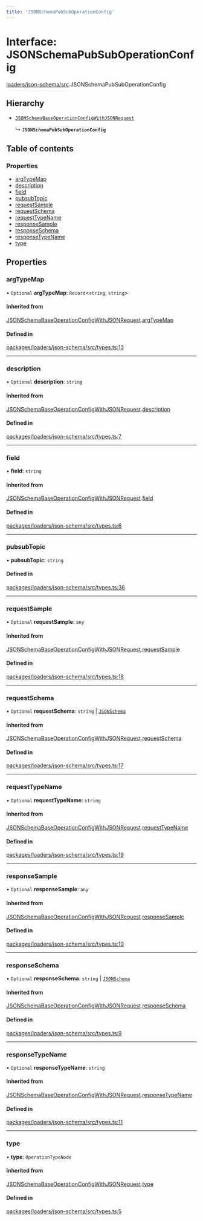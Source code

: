 ```yaml
---
title: 'JSONSchemaPubSubOperationConfig'
---
```


# Interface: JSONSchemaPubSubOperationConfig

[loaders/json-schema/src](../modules/loaders_json_schema_src).JSONSchemaPubSubOperationConfig

## Hierarchy

- [`JSONSchemaBaseOperationConfigWithJSONRequest`](loaders_json_schema_src.JSONSchemaBaseOperationConfigWithJSONRequest)

  ↳ **`JSONSchemaPubSubOperationConfig`**

## Table of contents

### Properties

- [argTypeMap](loaders_json_schema_src.JSONSchemaPubSubOperationConfig#argtypemap)
- [description](loaders_json_schema_src.JSONSchemaPubSubOperationConfig#description)
- [field](loaders_json_schema_src.JSONSchemaPubSubOperationConfig#field)
- [pubsubTopic](loaders_json_schema_src.JSONSchemaPubSubOperationConfig#pubsubtopic)
- [requestSample](loaders_json_schema_src.JSONSchemaPubSubOperationConfig#requestsample)
- [requestSchema](loaders_json_schema_src.JSONSchemaPubSubOperationConfig#requestschema)
- [requestTypeName](loaders_json_schema_src.JSONSchemaPubSubOperationConfig#requesttypename)
- [responseSample](loaders_json_schema_src.JSONSchemaPubSubOperationConfig#responsesample)
- [responseSchema](loaders_json_schema_src.JSONSchemaPubSubOperationConfig#responseschema)
- [responseTypeName](loaders_json_schema_src.JSONSchemaPubSubOperationConfig#responsetypename)
- [type](loaders_json_schema_src.JSONSchemaPubSubOperationConfig#type)

## Properties

### argTypeMap

• `Optional` **argTypeMap**: `Record`<`string`, `string`\>

#### Inherited from

[JSONSchemaBaseOperationConfigWithJSONRequest](loaders_json_schema_src.JSONSchemaBaseOperationConfigWithJSONRequest).[argTypeMap](loaders_json_schema_src.JSONSchemaBaseOperationConfigWithJSONRequest#argtypemap)

#### Defined in

[packages/loaders/json-schema/src/types.ts:13](https://github.com/Urigo/graphql-mesh/blob/master/packages/loaders/json-schema/src/types.ts#L13)

___

### description

• `Optional` **description**: `string`

#### Inherited from

[JSONSchemaBaseOperationConfigWithJSONRequest](loaders_json_schema_src.JSONSchemaBaseOperationConfigWithJSONRequest).[description](loaders_json_schema_src.JSONSchemaBaseOperationConfigWithJSONRequest#description)

#### Defined in

[packages/loaders/json-schema/src/types.ts:7](https://github.com/Urigo/graphql-mesh/blob/master/packages/loaders/json-schema/src/types.ts#L7)

___

### field

• **field**: `string`

#### Inherited from

[JSONSchemaBaseOperationConfigWithJSONRequest](loaders_json_schema_src.JSONSchemaBaseOperationConfigWithJSONRequest).[field](loaders_json_schema_src.JSONSchemaBaseOperationConfigWithJSONRequest#field)

#### Defined in

[packages/loaders/json-schema/src/types.ts:6](https://github.com/Urigo/graphql-mesh/blob/master/packages/loaders/json-schema/src/types.ts#L6)

___

### pubsubTopic

• **pubsubTopic**: `string`

#### Defined in

[packages/loaders/json-schema/src/types.ts:36](https://github.com/Urigo/graphql-mesh/blob/master/packages/loaders/json-schema/src/types.ts#L36)

___

### requestSample

• `Optional` **requestSample**: `any`

#### Inherited from

[JSONSchemaBaseOperationConfigWithJSONRequest](loaders_json_schema_src.JSONSchemaBaseOperationConfigWithJSONRequest).[requestSample](loaders_json_schema_src.JSONSchemaBaseOperationConfigWithJSONRequest#requestsample)

#### Defined in

[packages/loaders/json-schema/src/types.ts:18](https://github.com/Urigo/graphql-mesh/blob/master/packages/loaders/json-schema/src/types.ts#L18)

___

### requestSchema

• `Optional` **requestSchema**: `string` \| [`JSONSchema`](../modules/json_machete_src#jsonschema)

#### Inherited from

[JSONSchemaBaseOperationConfigWithJSONRequest](loaders_json_schema_src.JSONSchemaBaseOperationConfigWithJSONRequest).[requestSchema](loaders_json_schema_src.JSONSchemaBaseOperationConfigWithJSONRequest#requestschema)

#### Defined in

[packages/loaders/json-schema/src/types.ts:17](https://github.com/Urigo/graphql-mesh/blob/master/packages/loaders/json-schema/src/types.ts#L17)

___

### requestTypeName

• `Optional` **requestTypeName**: `string`

#### Inherited from

[JSONSchemaBaseOperationConfigWithJSONRequest](loaders_json_schema_src.JSONSchemaBaseOperationConfigWithJSONRequest).[requestTypeName](loaders_json_schema_src.JSONSchemaBaseOperationConfigWithJSONRequest#requesttypename)

#### Defined in

[packages/loaders/json-schema/src/types.ts:19](https://github.com/Urigo/graphql-mesh/blob/master/packages/loaders/json-schema/src/types.ts#L19)

___

### responseSample

• `Optional` **responseSample**: `any`

#### Inherited from

[JSONSchemaBaseOperationConfigWithJSONRequest](loaders_json_schema_src.JSONSchemaBaseOperationConfigWithJSONRequest).[responseSample](loaders_json_schema_src.JSONSchemaBaseOperationConfigWithJSONRequest#responsesample)

#### Defined in

[packages/loaders/json-schema/src/types.ts:10](https://github.com/Urigo/graphql-mesh/blob/master/packages/loaders/json-schema/src/types.ts#L10)

___

### responseSchema

• `Optional` **responseSchema**: `string` \| [`JSONSchema`](../modules/json_machete_src#jsonschema)

#### Inherited from

[JSONSchemaBaseOperationConfigWithJSONRequest](loaders_json_schema_src.JSONSchemaBaseOperationConfigWithJSONRequest).[responseSchema](loaders_json_schema_src.JSONSchemaBaseOperationConfigWithJSONRequest#responseschema)

#### Defined in

[packages/loaders/json-schema/src/types.ts:9](https://github.com/Urigo/graphql-mesh/blob/master/packages/loaders/json-schema/src/types.ts#L9)

___

### responseTypeName

• `Optional` **responseTypeName**: `string`

#### Inherited from

[JSONSchemaBaseOperationConfigWithJSONRequest](loaders_json_schema_src.JSONSchemaBaseOperationConfigWithJSONRequest).[responseTypeName](loaders_json_schema_src.JSONSchemaBaseOperationConfigWithJSONRequest#responsetypename)

#### Defined in

[packages/loaders/json-schema/src/types.ts:11](https://github.com/Urigo/graphql-mesh/blob/master/packages/loaders/json-schema/src/types.ts#L11)

___

### type

• **type**: `OperationTypeNode`

#### Inherited from

[JSONSchemaBaseOperationConfigWithJSONRequest](loaders_json_schema_src.JSONSchemaBaseOperationConfigWithJSONRequest).[type](loaders_json_schema_src.JSONSchemaBaseOperationConfigWithJSONRequest#type)

#### Defined in

[packages/loaders/json-schema/src/types.ts:5](https://github.com/Urigo/graphql-mesh/blob/master/packages/loaders/json-schema/src/types.ts#L5)
